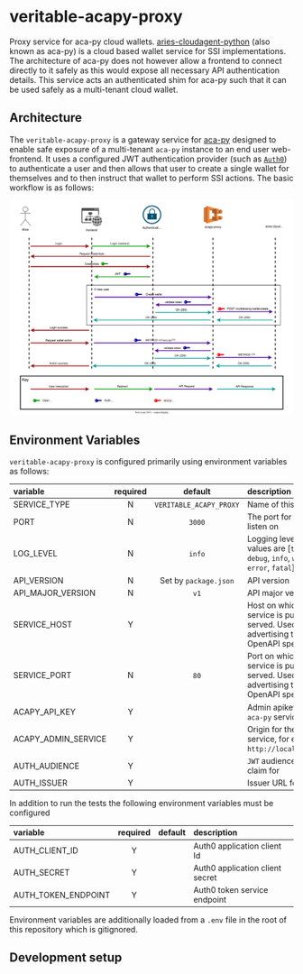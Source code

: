 # veritable-acapy-proxy

Proxy service for aca-py cloud wallets. [aries-cloudagent-python](https://github.com/hyperledger/aries-cloudagent-python) (also known as aca-py) is a cloud based wallet service for SSI implementations. The architecture of aca-py does not however allow a frontend to connect directly to it safely as this would expose all necessary API authentication details. This service acts an authenticated shim for aca-py such that it can be used safely as a multi-tenant cloud wallet.

## Architecture

The `veritable-acapy-proxy` is a gateway service for [aca-py](https://github.com/hyperledger/aries-cloudagent-python)
designed to enable safe exposure of a multi-tenant `aca-py` instance to an end user web-frontend. It uses a configured JWT authentication provider (such as [`Auth0`](https://auth0.com/)) to authenticate a user and then allows that user to create a single wallet for themselves and to then instruct that wallet to perform SSI actions. The basic workflow is as follows:

![architecture](readme-assets/architecture.svg)

## Environment Variables

`veritable-acapy-proxy` is configured primarily using environment variables as follows:

| variable            | required |         default         | description                                                                          |
| :------------------ | :------: | :---------------------: | :----------------------------------------------------------------------------------- |
| SERVICE_TYPE        |    N     | `VERITABLE_ACAPY_PROXY` | Name of this service                                                                 |
| PORT                |    N     |         `3000`          | The port for the API to listen on                                                    |
| LOG_LEVEL           |    N     |         `info`          | Logging level. Valid values are [`trace`, `debug`, `info`, `warn`, `error`, `fatal`] |
| API_VERSION         |    N     |  Set by `package.json`  | API version                                                                          |
| API_MAJOR_VERSION   |    N     |          `v1`           | API major version                                                                    |
| SERVICE_HOST        |    Y     |                         | Host on which this service is publicly served. Used for advertising the OpenAPI spec |
| SERVICE_PORT        |    N     |          `80`           | Port on which this service is publicly served. Used for advertising the OpenAPI spec |
| ACAPY_API_KEY       |    Y     |                         | Admin apikey for the `aca-py` service                                                |
| ACAPY_ADMIN_SERVICE |    Y     |                         | Origin for the `aca-py` service, for example `http://localhost:8001`                 |
| AUTH_AUDIENCE       |    Y     |                         | `JWT` audience to check claim for                                                    |
| AUTH_ISSUER         |    Y     |                         | Issuer URL for the `JWT`                                                             |

In addition to run the tests the following environment variables must be configured

| variable            | required | default | description                     |
| :------------------ | :------: | :-----: | :------------------------------ |
| AUTH_CLIENT_ID      |    Y     |         | Auth0 application client Id     |
| AUTH_SECRET         |    Y     |         | Auth0 application client secret |
| AUTH_TOKEN_ENDPOINT |    Y     |         | Auth0 token service endpoint    |

Environment variables are additionally loaded from a `.env` file in the root of this repository which is gitignored.

## Development setup

